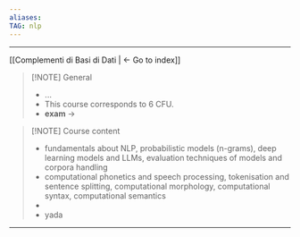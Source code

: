 ```yaml
---
aliases:
TAG: nlp
---
```

---

[[Complementi di Basi di Dati | <- Go to index]]

> [!NOTE] General
>  - ...
>  - This course corresponds to 6 CFU.
>  - **exam** -> 

> [!NOTE] Course content
>  - fundamentals about NLP, probabilistic models (n-grams), deep learning models and LLMs, evaluation techniques of models and corpora handling
>  - computational phonetics and speech processing, tokenisation and sentence splitting, computational morphology, computational syntax, computational semantics
>  - 
>  - yada
****************************
